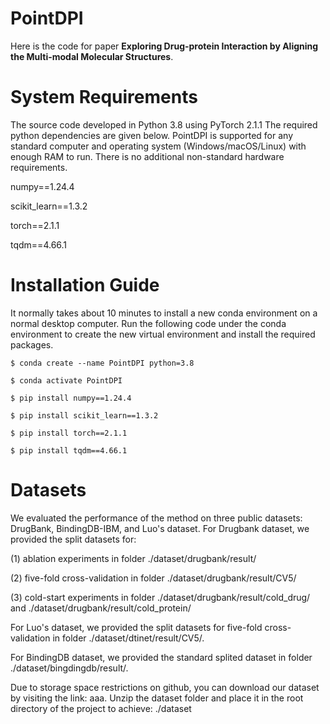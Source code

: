 # PointDPI
Here is the code for paper **Exploring Drug-protein Interaction by Aligning the Multi-modal Molecular Structures**. 

# System Requirements
The source code developed in Python 3.8 using PyTorch 2.1.1 The required python dependencies are given below. PointDPI is supported for any standard computer and operating system (Windows/macOS/Linux) with enough RAM to run. There is no additional non-standard hardware requirements.

numpy==1.24.4

scikit_learn==1.3.2

torch==2.1.1

tqdm==4.66.1

# Installation Guide
It normally takes about 10 minutes to install a new conda environment on a normal desktop computer. Run the following code under the conda environment to create the new virtual environment and install the required packages.
    
    $ conda create --name PointDPI python=3.8
    
    $ conda activate PointDPI

    $ pip install numpy==1.24.4
    
    $ pip install scikit_learn==1.3.2
    
    $ pip install torch==2.1.1
    
    $ pip install tqdm==4.66.1

# Datasets
We evaluated the performance of the method on three public datasets: DrugBank, BindingDB-IBM, and Luo's dataset.
For Drugbank dataset, we provided the split datasets for:

(1) ablation experiments in folder ./dataset/drugbank/result/

(2) five-fold cross-validation in folder ./dataset/drugbank/result/CV5/

(3) cold-start experiments in folder ./dataset/drugbank/result/cold_drug/ and ./dataset/drugbank/result/cold_protein/

For Luo's dataset, we provided the split datasets for five-fold cross-validation in folder ./dataset/dtinet/result/CV5/.

For BindingDB dataset, we provided the standard splited dataset in folder ./dataset/bingdingdb/result/.

Due to storage space restrictions on github, you can download our dataset by visiting the link: aaa.
Unzip the dataset folder and place it in the root directory of the project to achieve: ./dataset
